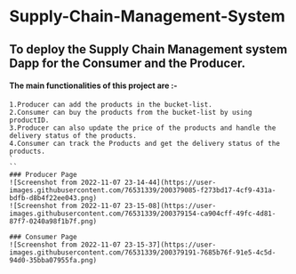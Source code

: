 # Supply-Chain-Management-System
## To deploy the Supply Chain Management system Dapp for the Consumer and the Producer. 
#### The main functionalities of this project are :-
```shell
1.Producer can add the products in the bucket-list.
2.Consumer can buy the products from the bucket-list by using productID.
3.Producer can also update the price of the products and handle the delivery status of the products.
4.Consumer can track the Products and get the delivery status of the products.
`
``
### Producer Page
![Screenshot from 2022-11-07 23-14-44](https://user-images.githubusercontent.com/76531339/200379085-f273bd17-4cf9-431a-bdfb-d8b4f22ee043.png)
![Screenshot from 2022-11-07 23-15-08](https://user-images.githubusercontent.com/76531339/200379154-ca904cff-49fc-4d81-87f7-0240a98f1b7f.png)

### Consumer Page
![Screenshot from 2022-11-07 23-15-37](https://user-images.githubusercontent.com/76531339/200379191-7685b76f-91e5-4c5d-94d0-35bba07955fa.png)


